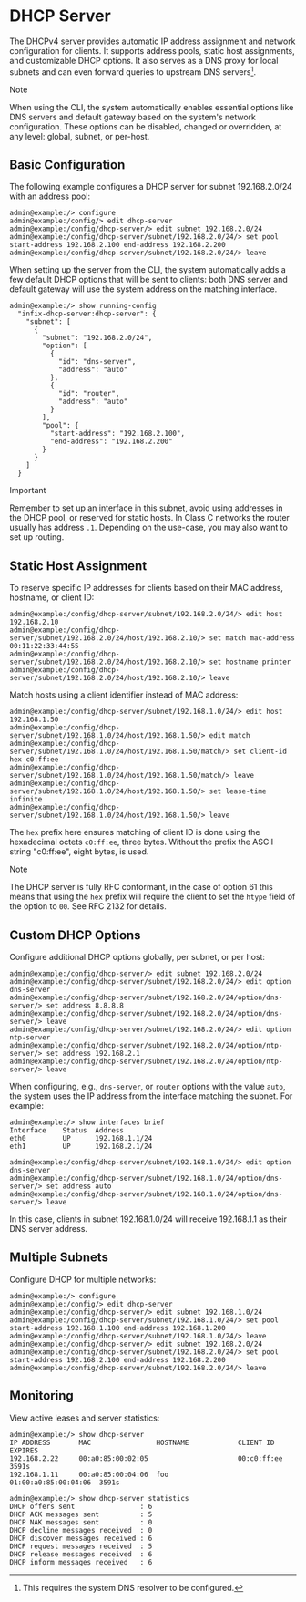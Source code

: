 DHCP Server
===========

The DHCPv4 server provides automatic IP address assignment and network
configuration for clients.  It supports address pools, static host
assignments, and customizable DHCP options.  It also serves as a DNS
proxy for local subnets and can even forward queries to upstream DNS
servers[^1].

> [!NOTE]
> When using the CLI, the system automatically enables essential options
> like DNS servers and default gateway based on the system's network
> configuration.  These options can be disabled, changed or overridden,
> at any level: global, subnet, or per-host.


## Basic Configuration

The following example configures a DHCP server for subnet 192.168.2.0/24
with an address pool:

```
admin@example:/> configure
admin@example:/config/> edit dhcp-server
admin@example:/config/dhcp-server/> edit subnet 192.168.2.0/24
admin@example:/config/dhcp-server/subnet/192.168.2.0/24/> set pool start-address 192.168.2.100 end-address 192.168.2.200
admin@example:/config/dhcp-server/subnet/192.168.2.0/24/> leave
```

When setting up the server from the CLI, the system automatically adds a
few default DHCP options that will be sent to clients: both DNS server
and default gateway will use the system address on the matching
interface.

```
admin@example:/> show running-config
  "infix-dhcp-server:dhcp-server": {
    "subnet": [
      {
        "subnet": "192.168.2.0/24",
        "option": [
          {
            "id": "dns-server",
            "address": "auto"
          },
          {
            "id": "router",
            "address": "auto"
          }
        ],
        "pool": {
          "start-address": "192.168.2.100",
          "end-address": "192.168.2.200"
        }
      }
    ]
  }
```

> [!IMPORTANT]
> Remember to set up an interface in this subnet, avoid using addresses
> in the DHCP pool, or reserved for static hosts.  In Class C networks
> the router usually has address `.1`.  Depending on the use-case, you
> may also want to set up routing.


## Static Host Assignment

To reserve specific IP addresses for clients based on their MAC address,
hostname, or client ID:

```
admin@example:/config/dhcp-server/subnet/192.168.2.0/24/> edit host 192.168.2.10
admin@example:/config/dhcp-server/subnet/192.168.2.0/24/host/192.168.2.10/> set match mac-address 00:11:22:33:44:55
admin@example:/config/dhcp-server/subnet/192.168.2.0/24/host/192.168.2.10/> set hostname printer
admin@example:/config/dhcp-server/subnet/192.168.2.0/24/host/192.168.2.10/> leave
```

Match hosts using a client identifier instead of MAC address:

```
admin@example:/config/dhcp-server/subnet/192.168.1.0/24/> edit host 192.168.1.50
admin@example:/config/dhcp-server/subnet/192.168.1.0/24/host/192.168.1.50/> edit match
admin@example:/config/dhcp-server/subnet/192.168.1.0/24/host/192.168.1.50/match/> set client-id hex c0:ff:ee
admin@example:/config/dhcp-server/subnet/192.168.1.0/24/host/192.168.1.50/match/> leave
admin@example:/config/dhcp-server/subnet/192.168.1.0/24/host/192.168.1.50/> set lease-time infinite
admin@example:/config/dhcp-server/subnet/192.168.1.0/24/host/192.168.1.50/> leave
```

The `hex` prefix here ensures matching of client ID is done using the
hexadecimal octets `c0:ff:ee`, three bytes.  Without the prefix the
ASCII string "c0:ff:ee", eight bytes, is used.

> [!NOTE]
> The DHCP server is fully RFC conformant, in the case of option 61 this
> means that using the `hex` prefix will require the client to set the
> `htype` field of the option to `00`.  See RFC 2132 for details.


## Custom DHCP Options

Configure additional DHCP options globally, per subnet, or per host:

```
admin@example:/config/dhcp-server/> edit subnet 192.168.2.0/24
admin@example:/config/dhcp-server/subnet/192.168.2.0/24/> edit option dns-server
admin@example:/config/dhcp-server/subnet/192.168.2.0/24/option/dns-server/> set address 8.8.8.8
admin@example:/config/dhcp-server/subnet/192.168.2.0/24/option/dns-server/> leave
admin@example:/config/dhcp-server/subnet/192.168.2.0/24/> edit option ntp-server
admin@example:/config/dhcp-server/subnet/192.168.2.0/24/option/ntp-server/> set address 192.168.2.1
admin@example:/config/dhcp-server/subnet/192.168.2.0/24/option/ntp-server/> leave
```

When configuring, e.g., `dns-server`, or `router` options with the value
`auto`, the system uses the IP address from the interface matching the
subnet.  For example:

```
admin@example:/> show interfaces brief
Interface    Status  Address
eth0         UP      192.168.1.1/24
eth1         UP      192.168.2.1/24

admin@example:/config/dhcp-server/subnet/192.168.1.0/24/> edit option dns-server
admin@example:/config/dhcp-server/subnet/192.168.1.0/24/option/dns-server/> set address auto
admin@example:/config/dhcp-server/subnet/192.168.1.0/24/option/dns-server/> leave
```

In this case, clients in subnet 192.168.1.0/24 will receive 192.168.1.1
as their DNS server address.


## Multiple Subnets

Configure DHCP for multiple networks:

```
admin@example:/> configure
admin@example:/config/> edit dhcp-server
admin@example:/config/dhcp-server/> edit subnet 192.168.1.0/24
admin@example:/config/dhcp-server/subnet/192.168.1.0/24/> set pool start-address 192.168.1.100 end-address 192.168.1.200
admin@example:/config/dhcp-server/subnet/192.168.1.0/24/> leave
admin@example:/config/dhcp-server/> edit subnet 192.168.2.0/24
admin@example:/config/dhcp-server/subnet/192.168.2.0/24/> set pool start-address 192.168.2.100 end-address 192.168.2.200
admin@example:/config/dhcp-server/subnet/192.168.2.0/24/> leave
```


## Monitoring

View active leases and server statistics:

```
admin@example:/> show dhcp-server
IP ADDRESS       MAC                HOSTNAME            CLIENT ID             EXPIRES
192.168.2.22     00:a0:85:00:02:05                      00:c0:ff:ee           3591s
192.168.1.11     00:a0:85:00:04:06  foo                 01:00:a0:85:00:04:06  3591s

admin@example:/> show dhcp-server statistics
DHCP offers sent                : 6
DHCP ACK messages sent          : 5
DHCP NAK messages sent          : 0
DHCP decline messages received  : 0
DHCP discover messages received : 6
DHCP request messages received  : 5
DHCP release messages received  : 6
DHCP inform messages received   : 6
```


[^1]: This requires the system DNS resolver to be configured.
